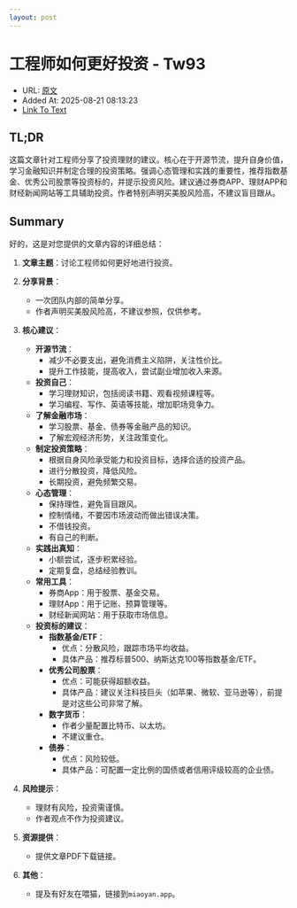 ```yaml
---
layout: post
---
```

# 工程师如何更好投资 - Tw93
- URL: [原文](https://tw93.fun/2025-07-17/money.html)
- Added At: 2025-08-21 08:13:23
- [Link To Text](_posts/2025-08-21-工程师如何更好投资---tw93_raw.md)

## TL;DR
这篇文章针对工程师分享了投资理财的建议。核心在于开源节流，提升自身价值，学习金融知识并制定合理的投资策略。强调心态管理和实践的重要性，推荐指数基金、优秀公司股票等投资标的，并提示投资风险。建议通过券商APP、理财APP和财经新闻网站等工具辅助投资。作者特别声明买美股风险高，不建议盲目跟从。


## Summary
好的，这是对您提供的文章内容的详细总结：

1.  **文章主题**：讨论工程师如何更好地进行投资。

2.  **分享背景**：
    *   一次团队内部的简单分享。
    *   作者声明买美股风险高，不建议参照，仅供参考。

3.  **核心建议**：
    *   **开源节流**：
        *   减少不必要支出，避免消费主义陷阱，关注性价比。
        *   提升工作技能，提高收入，尝试副业增加收入来源。
    *   **投资自己**：
        *   学习理财知识，包括阅读书籍、观看视频课程等。
        *   学习编程、写作、英语等技能，增加职场竞争力。
    *   **了解金融市场**：
        *   学习股票、基金、债券等金融产品的知识。
        *   了解宏观经济形势，关注政策变化。
    *   **制定投资策略**：
        *   根据自身风险承受能力和投资目标，选择合适的投资产品。
        *   进行分散投资，降低风险。
        *   长期投资，避免频繁交易。
    *   **心态管理**：
        *   保持理性，避免盲目跟风。
        *   控制情绪，不要因市场波动而做出错误决策。
        *   不借钱投资。
        *   有自己的判断。
    *   **实践出真知**：
        *   小额尝试，逐步积累经验。
        *   定期复盘，总结经验教训。
    *   **常用工具**：
        *   券商App：用于股票、基金交易。
        *   理财App：用于记账、预算管理等。
        *   财经新闻网站：用于获取市场信息。
    *   **投资标的建议**：
        *   **指数基金/ETF**：
            *   优点：分散风险，跟踪市场平均收益。
            *   具体产品：推荐标普500、纳斯达克100等指数基金/ETF。
        *   **优秀公司股票**：
            *   优点：可能获得超额收益。
            *   具体产品：建议关注科技巨头（如苹果、微软、亚马逊等），前提是对这些公司非常了解。
        *   **数字货币**：
            *   作者少量配置比特币、以太坊。
            *   不建议重仓。
        *   **债券**：
            *   优点：风险较低。
            *   具体产品：可配置一定比例的国债或者信用评级较高的企业债。

4.  **风险提示**：
    *   理财有风险，投资需谨慎。
    *   作者观点不作为投资建议。

5.  **资源提供**：
    *   提供文章PDF下载链接。

6.  **其他**：
    *   提及有好友在喂猫，链接到`miaoyan.app`。

